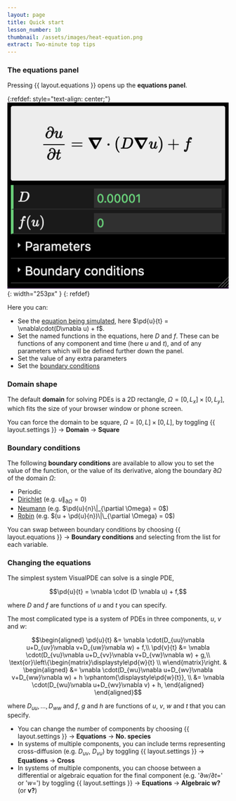 ```yaml
---
layout: page
title: Quick start
lesson_number: 10
thumbnail: /assets/images/heat-equation.png
extract: Two-minute top tips
---
```


### The equations panel <a id='equations-panel'>
Pressing {{ layout.equations }} opens up the **equations panel**.

{:refdef: style="text-align: center;"}
![Equations panel](/assets/images/equations-panel.png){: width="253px" }
{: refdef}

Here you can:
* See the [equation being simulated](#equations), here $\pd{u}{t} = \vnabla\cdot(D\vnabla u) + f$.
* Set the named functions in the equations, here $D$ and $f$. These can be functions of any component and time (here $u$ and $t$), and of any parameters which will be defined further down the panel.
* Set the value of any extra parameters
* Set the [boundary conditions](#boundary-conditions)

### Domain shape <a id='domain-shape'>

The default **domain** for solving PDEs is a 2D rectangle, $\Omega = [0,L_x]\times[0,L_y]$, which fits the size of your browser window or phone screen.

You can force the domain to be square, $\Omega = [0,L]\times[0,L]$, by toggling <span class='click_sequence'>{{ layout.settings }} → **Domain** → **Square**</span>

### Boundary conditions <a id='boundary-conditions'>

The following **boundary conditions** are available to allow you to set the value of the function, or the value of its derivative, along the boundary $\partial \Omega$ of the domain $\Omega$:

* Periodic
* [Dirichlet](https://en.wikipedia.org/wiki/Dirichlet_boundary_condition) (e.g. $u\|_{\partial \Omega} = 0$)
* [Neumann](https://en.wikipedia.org/wiki/Neumann_boundary_condition) (e.g. $\pd{u}{n}\|_{\partial \Omega} = 0$)
* [Robin](https://en.wikipedia.org/wiki/Robin_boundary_condition) (e.g. $(u + \pd{u}{n})\|\_{\partial \Omega} = 0$)

You can swap between boundary conditions by choosing <span class='click_sequence'>{{ layout.equations }} → **Boundary conditions**</span> and selecting from the list for each variable.

### Changing the equations <a id='equations'>

The simplest system VisualPDE can solve is a single PDE,

$$\pd{u}{t} = \vnabla \cdot (D \vnabla u) + f,$$

where $D$ and $f$ are functions of $u$ and $t$ you can specify.

The most complicated type is a system of PDEs in three components, $u$, $v$ and $w$:

$$\begin{aligned}
\pd{u}{t} &= \vnabla \cdot(D_{uu}\vnabla u+D_{uv}\vnabla v+D_{uw}\vnabla w) + f,\\
\pd{v}{t} &= \vnabla \cdot(D_{vu}\vnabla u+D_{vv}\vnabla v+D_{vw}\vnabla w) + g,\\
\text{or}\left\{\begin{matrix}\displaystyle\pd{w}{t} \\ w\end{matrix}\right. & 
\begin{aligned}
    &= \vnabla \cdot(D_{wu}\vnabla u+D_{wv}\vnabla v+D_{ww}\vnabla w) + h \vphantom{\displaystyle\pd{w}{t}}, \\
    &= \vnabla \cdot(D_{wu}\vnabla u+D_{wv}\vnabla v) + h,
\end{aligned}
\end{aligned}$$

where $D_{uu}, \dots,  D_{ww}$ and $f$, $g$ and $h$ are functions of $u$, $v$, $w$ and $t$ that you can specify.

* You can change the number of components by choosing <span class='click_sequence'>{{ layout.settings }} → **Equations** → **No. species**</span>
* In systems of multiple components, you can include terms representing cross-diffusion (e.g. $D_{uv}$, $D_{vu}$) by toggling <span class='click_sequence'>{{ layout.settings }} → **Equations** → **Cross**</span>
* In systems of multiple components, you can choose between a differential or algebraic equation for the final component (e.g. '$\partial w/\partial t=$' or '$w=$') by toggling <span class='click_sequence'>{{ layout.settings }} → **Equations** → **Algebraic w?** (or **v?**)</span>

